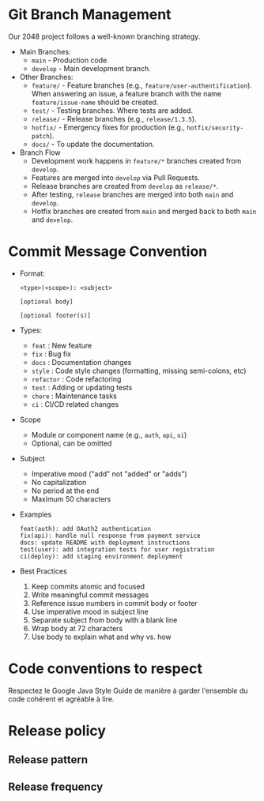 # Git Branch Management
Our 2048 project follows a well-known branching strategy.

- Main Branches:
   - ```main``` - Production code.
   - ``develop`` - Main development branch.
- Other Branches:
    - ```feature/``` - Feature branches (e.g., ``feature/user-authentification``). When answering an issue, a feature branch
    with the name ``feature/issue-name`` should be created.
    - ```test/``` - Testing branches. Where tests are added.
    - ```release/``` - Release branches (e.g., ``release/1.3.5``).
    - ```hotfix/``` - Emergency fixes for production (e.g., ``hotfix/security-patch``).
    - ```docs/``` - To update the documentation. 
- Branch Flow
  - Development work happens in ``feature/*`` branches created from ``develop``.
  - Features are merged into ``develop`` via Pull Requests.
  - Release branches are created from ``develop`` as ``release/*``.
  - After testing, ``release`` branches are merged into both ``main`` and ``develop``.
  - Hotfix branches are created from ``main`` and merged back to both ``main`` and ``develop``.

# Commit Message Convention

- Format:
     ```
    <type>(<scope>): <subject>
    
    [optional body]
    
    [optional footer(s)]
    ```
- Types:
  - ``feat`` : New feature
  - ``fix`` : Bug fix
  - ``docs`` : Documentation changes
  - ``style`` : Code style changes (formatting, missing semi-colons, etc)
  - ``refactor`` : Code refactoring
  - ``test`` : Adding or updating tests
  - ``chore`` : Maintenance tasks
  - ``ci`` : CI/CD related changes


- Scope
  - Module or component name (e.g., `auth`, `api`, `ui`)
  - Optional, can be omitted


- Subject
  - Imperative mood ("add" not "added" or "adds")
  - No capitalization
  - No period at the end
  - Maximum 50 characters


- Examples
    ```
    feat(auth): add OAuth2 authentication
    fix(api): handle null response from payment service
    docs: update README with deployment instructions
    test(user): add integration tests for user registration
    ci(deploy): add staging environment deployment
    ```

- Best Practices
  1. Keep commits atomic and focused
  2. Write meaningful commit messages
  3. Reference issue numbers in commit body or footer
  4. Use imperative mood in subject line
  5. Separate subject from body with a blank line
  6. Wrap body at 72 characters
  7. Use body to explain what and why vs. how

# Code conventions to respect

Respectez le Google Java Style Guide de manière à garder l'ensemble du code cohérent et agréable à lire.

# Release policy

## Release pattern

## Release frequency


